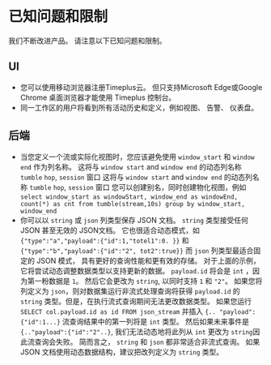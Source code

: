 # 已知问题和限制

我们不断改进产品。 请注意以下已知问题和限制。

## UI

* 您可以使用移动浏览器注册Timeplus云。 但只支持Microsoft Edge或Google Chrome 桌面浏览器才能使用 Timeplus 控制台。
* 同一工作区的用户将看到所有活动历史和定义，例如视图、 告警、 仪表盘。

## 后端

* 当您定义一个流或实际化视图时，您应该避免使用 `window_start` 和 `window end` 作为列名称。 这将与 `window start` and `window end` 的动态列名称 `tumble` `hop`, `session` 窗口 这将与 `window start` and `window end` 的动态列名称 `tumble` `hop`, `session` 窗口 您可以创建别名，同时创建物化视图，例如 `select window_start as windowStart, window_end as windowEnd, count(*) as cnt from tumble(stream,10s) group by window_start, window_end`
* 你可以以 `string` 或 `json` 列类型保存 JSON 文档。 `string` 类型接受任何 JSON 甚至无效的 JSON文档。 它也很适合动态模式，如 `{"type":"a","payload":{"id":1,"totel1":0. }}` 和  `{"type":"b","payload":{"id":"2", tot2":true}}` 而 `json` 列类型最适合固定的 JSON 模式， 具有更好的查询性能和更有效的存储。 对于上面的示例，它将尝试动态调整数据类型以支持更新的数据。 `payload.id` 将会是 `int` ，因为第一粉数据是 `1`。 然后它会更改为 `string`, 以同时支持 `1` 和 `"2"`。 如果您将列定义为 `json`，则对数据集运行非流式处理查询将获得 `payload.id` 的 `string` 类型。但是，在执行流式查询期间无法更改数据类型。 如果您运行 `SELECT col.payload.id as id FROM json_stream` 并插入 `{.. "payload":{"id":1...}` 流查询结果中的第一列将是 `int` 类型。 然后如果未来事件是 `{.."payload":{"id":"2"..}`, 我们无法动态地将此列从 `int` 更改为 `string`因此流查询会失败。 简而言之， `string` 和 `json` 都非常适合非流式查询。 如果 JSON 文档使用动态数据结构，建议把改列定义为 `string` 类型。